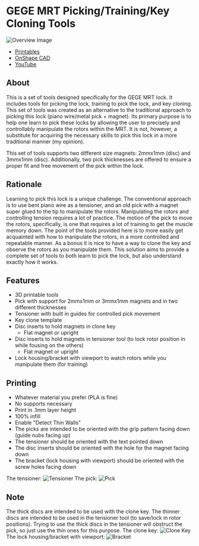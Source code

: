 # GEGE MRT Picking/Training/Key Cloning Tools

![Overview Image](images/overview.jpg)

* [Printables](https://www.printables.com/@EricS_7387)
* [OnShape CAD](https://cad.onshape.com/documents/ac499c2d59d98c4a10020a70/w/5f0d589d5d86e994a67fbeab/e/93b583c3785718de1a5a295f)
* [YouTube](https://www.youtube.com/watch?v=bCHgC2T6A2U)

## About
This is a set of tools designed specifically for the GEGE MRT lock. It includes tools for picking the lock,
training to pick the lock, and key cloning. This set of tools was created as an alternative to the traditional
approach to picking this lock (piano wire/metal pick + magnet). Its primary purpose is to help one learn to
pick these locks by allowing the user to precisely and controllably manipulate the rotors within the MRT. It is
not, however, a substitute for acquiring the necessary skills to pick this lock in a more traditional manner 
(my opinion).

This set of tools supports two different size magnets: 2mmx1mm (disc) and 3mmx1mm (disc). Additionally, two
pick thicknesses are offered to ensure a proper fit and free movement of the pick within the lock.

## Rationale
Learning to pick this lock is a unique challenge. The conventional approach is to use bent piano wire as a
tensioner, and an old pick with a magnet super glued to the tip to manipulate the rotors. Manipulating the
rotors and controlling tension requires a lot of practice. The motion of the pick to move the rotors, 
specifically, is one that requires a lot of training to get the muscle memory down. The point of the tools
provided here is to more easily get acquainted with how to manipulate the rotors, in a more controlled and
repeatable manner. As a bonus it is nice to have a way to clone the key and observe the rotors as you 
manipulate them. This solution aims to provide a complete set of tools to both learn to pick the lock, but
also understand exactly how it works.

## Features
* 3D printable tools
* Pick with support for 2mmx1mm or 3mmx1mm magnets and in two different thicknesses
* Tensioner with built in guides for controlled pick movement
* Key clone template
* Disc inserts to hold magnets in clone key
  * Flat magnet or upright
* Disc inserts to hold magnets in tensioner tool (to lock rotor position in while fousing on the others)
  * Flat magnet or upright
* Lock housing/bracket with viewport to watch rotors while you manipulate them (for training)

## Printing
* Whatever material you prefer (PLA is fine)
* No supports necessary
* Print in .1mm layer height
* 100% infill
* Enable "Detect Thin Walls"
* The picks are intended to be oriented with the grip pattern facing down (guide nubs facing up)
* The tensioner should be oriented with the text pointed down
* The disc inserts should be oriented with the hole for the magnet facing down
* The bracket (lock housing with viewport) should be oriented with the screw holes facing down

The tensioner: ![Tensioner](images/tensioner.jpg)
The pick: ![Pick](images/pick.jpg)

## Note

The thick discs are intended to be used with the clone key. The thinner discs are intended to be used in the tensioner tool (to save/lock in rotor positions). Trying to use the thick discs in the tensioner will obstruct the pick, so just use the thin ones for this purpose.
The clone key: ![Clone Key](images/clone_key.jpg)
The lock housing/bracket with viewport: ![Bracket](images/bracket.jpg)
